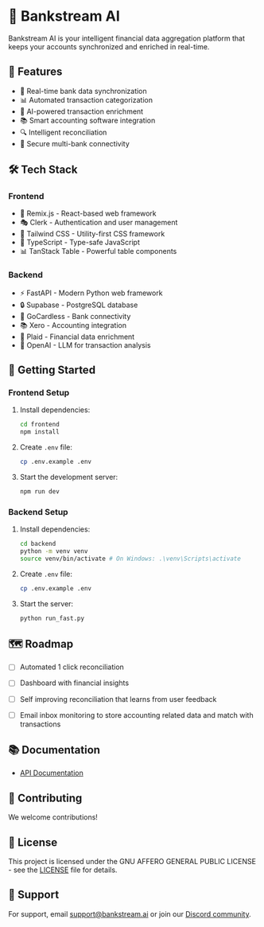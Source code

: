 # 🏦 Bankstream AI

Bankstream AI is your intelligent financial data aggregation platform that keeps your accounts synchronized and enriched in real-time.

## 🌟 Features

- 🔄 Real-time bank data synchronization
- 📊 Automated transaction categorization
- 🤖 AI-powered transaction enrichment
- 📚 Smart accounting software integration
- 🔍 Intelligent reconciliation
- 🔐 Secure multi-bank connectivity

## 🛠️ Tech Stack

### Frontend
- 🎨 Remix.js - React-based web framework
- 🎭 Clerk - Authentication and user management
- 💅 Tailwind CSS - Utility-first CSS framework
- 🔷 TypeScript - Type-safe JavaScript
- 📊 TanStack Table - Powerful table components

### Backend
- ⚡ FastAPI - Modern Python web framework
- 🔒 Supabase - PostgreSQL database
- 🏦 GoCardless - Bank connectivity
- 📚 Xero - Accounting integration
- 🔗 Plaid - Financial data enrichment
- 🤖 OpenAI - LLM for transaction analysis

## 🚀 Getting Started

### Frontend Setup
1. Install dependencies:
   ```bash
   cd frontend
   npm install
   ```

2. Create `.env` file:
   ```bash
   cp .env.example .env
   ```

3. Start the development server:
    ```bash
    npm run dev
    ```

### Backend Setup
1. Install dependencies:
    ```bash
    cd backend
    python -m venv venv
    source venv/bin/activate # On Windows: .\venv\Scripts\activate
    ```

2. Create `.env` file:
    ```bash
    cp .env.example .env
    ```

3. Start the server:
    ```bash
    python run_fast.py
    ```


## 🗺️ Roadmap

- [ ] Automated 1 click reconciliation
- [ ] Dashboard with financial insights
- [ ] Self improving reconciliation that learns from user feedback
- [ ] Email inbox monitoring to store accounting related data and match with transactions


## 📚 Documentation

- [API Documentation](http://localhost:8000/docs)

## 🤝 Contributing

We welcome contributions!

## 📄 License

This project is licensed under the GNU AFFERO GENERAL PUBLIC LICENSE - see the [LICENSE](LICENSE) file for details.

## 💬 Support

For support, email support@bankstream.ai or join our [Discord community](https://discord.gg/bankstream).